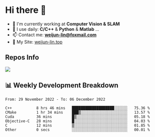# Hi there 👋

<!--
**Weijun-Lin/Weijun-Lin** is a ✨ _special_ ✨ repository because its `README.md` (this file) appears on your GitHub profile.

Here are some ideas to get you started:

- 🔭 I’m currently working on ...
- 🌱 I’m currently learning ...
- 👯 I’m looking to collaborate on ...
- 🤔 I’m looking for help with ...
- 💬 Ask me about ...
- 📫 How to reach me: ...
- 😄 Pronouns: ...
- ⚡ Fun fact: ...
-->

- 🏢 I'm currently working at **Computer Vision & SLAM**
- 🚀 I use daily: **C/C++** & **Python** & **Matlab** ...
- 📫 Contact me: **weijun-lin@foxmail.com**
- 🔗 My Site: [weijun-lin.top](https://weijun-lin.top/p)

  

## Repos Info
![](https://github-readme-stats.vercel.app/api?username=Weijun-Lin&theme=cobalt)

## 📊 Weekly Development Breakdown

<!--START_SECTION:waka-->

```text
From: 29 November 2022 - To: 06 December 2022

C++           8 hrs 46 mins   ███████████████████░░░░░░   75.36 %
CMake         1 hr 34 mins    ███▒░░░░░░░░░░░░░░░░░░░░░   13.57 %
Cuda          36 mins         █▒░░░░░░░░░░░░░░░░░░░░░░░   05.18 %
Objective-C   28 mins         █░░░░░░░░░░░░░░░░░░░░░░░░   04.03 %
C             12 mins         ▒░░░░░░░░░░░░░░░░░░░░░░░░   01.85 %
Other         0 secs          ░░░░░░░░░░░░░░░░░░░░░░░░░   00.01 %
```

<!--END_SECTION:waka-->
